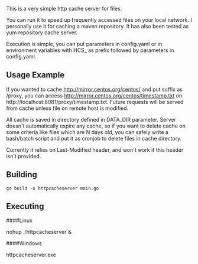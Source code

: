 This is a very simple http cache server for files.

You can run it to speed up frequently accessed files on your local network. I personally use it for caching a maven repository. It has also been tested as yum repository cache server.

Execution is simple, you can put parameters in config.yaml or in environment variables with HCS_ as prefix followed by parameters in config.yaml.

Usage Example
--------------

If you wanted to cache http://mirror.centos.org/centos/ and put suffix as /proxy, you can access http://mirror.centos.org/centos/timestamp.txt on http://localhost:8081/proxy/timestamp.txt. Future requests will be served from cache unless file on remote host is modified.

All cache is saved in directory defined in DATA_DIR parameter. Server doesn't automatically expire any cache, so if you want to delete cache on some criteria like files which are N days old, you can safely write a bash/batch script and put it as cronjob to delete files in cache directory.

Currently it relies on Last-Modified header, and won't work if this header isn't provided.

Building
---------------

`go build -o httpcacheserver main.go`

Executing
-------------

####Linux

nohup ./httpcacheserver &

####Windows

httpcacheserver.exe

